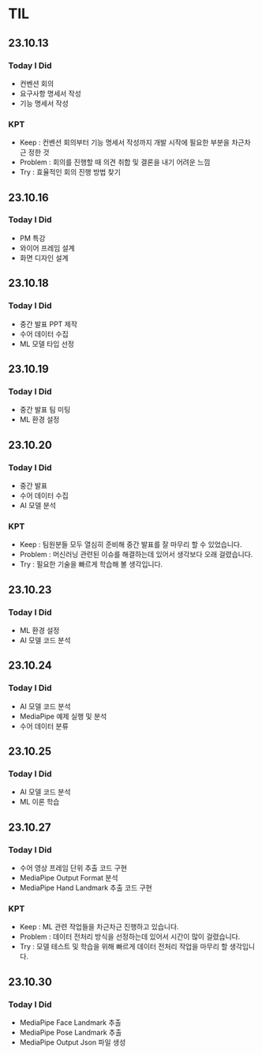 # TIL

## 23.10.13

### Today I Did

- 컨벤션 회의
- 요구사항 명세서 작성
- 기능 명세서 작성

### KPT

- Keep : 컨벤션 회의부터 기능 명세서 작성까지 개발 시작에 필요한 부분을 차근차근 정한 것
- Problem : 회의를 진행할 때 의견 취합 및 결론을 내기 어려운 느낌
- Try : 효율적인 회의 진행 방법 찾기

## 23.10.16

### Today I Did

- PM 특강
- 와이어 프레임 설계
- 화면 디자인 설계

## 23.10.18

### Today I Did

- 중간 발표 PPT 제작
- 수어 데이터 수집
- ML 모델 타입 선정

## 23.10.19

### Today I Did

- 중간 발표 팀 미팅
- ML 환경 설정

## 23.10.20

### Today I Did

- 중간 발표
- 수어 데이터 수집
- AI 모델 분석

### KPT

- Keep : 팀원분들 모두 열심히 준비해 중간 발표를 잘 마무리 할 수 있었습니다.
- Problem : 머신러닝 관련된 이슈를 해결하는데 있어서 생각보다 오래 걸렸습니다.
- Try : 필요한 기술을 빠르게 학습해 볼 생각입니다.

## 23.10.23

### Today I Did

- ML 환경 설정
- AI 모델 코드 분석

## 23.10.24

### Today I Did

- AI 모델 코드 분석
- MediaPipe 예제 실행 및 분석
- 수어 데이터 분류

## 23.10.25

### Today I Did

- AI 모델 코드 분석
- ML 이론 학습

## 23.10.27

### Today I Did

- 수어 영상 프레임 단위 추출 코드 구현
- MediaPipe Output Format 분석
- MediaPipe Hand Landmark 추출 코드 구현

### KPT

- Keep : ML 관련 작업들을 차근차근 진행하고 있습니다.
- Problem : 데이터 전처리 방식을 선정하는데 있어서 시간이 많이 걸렸습니다.
- Try : 모델 테스트 및 학습을 위해 빠르게 데이터 전처리 작업을 마무리 할 생각입니다.

## 23.10.30

### Today I Did

- MediaPipe Face Landmark 추출
- MediaPipe Pose Landmark 추출
- MediaPipe Output Json 파일 생성

